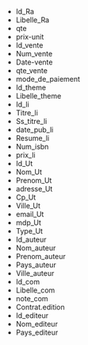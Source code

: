 - Id_Ra
- Libelle_Ra
- qte
- prix-unit
- Id_vente
- Num_vente
- Date-vente
- qte_vente
- mode_de_paiement
- Id_theme
- Libelle_theme
- Id_li
- Titre_li
- Ss_titre_li
- date_pub_li
- Resume_li
- Num_isbn
- prix_li
- Id_Ut
- Nom_Ut
- Prenom_Ut
- adresse_Ut
- Cp_Ut
- Ville_Ut
- email_Ut
- mdp_Ut
- Type_Ut
- Id_auteur
- Nom_auteur
- Prenom_auteur
- Pays_auteur
- Ville_auteur
- Id_com
- Libelle_com
- note_com
- Contrat.edition
- Id_editeur
- Nom_editeur
- Pays_editeur